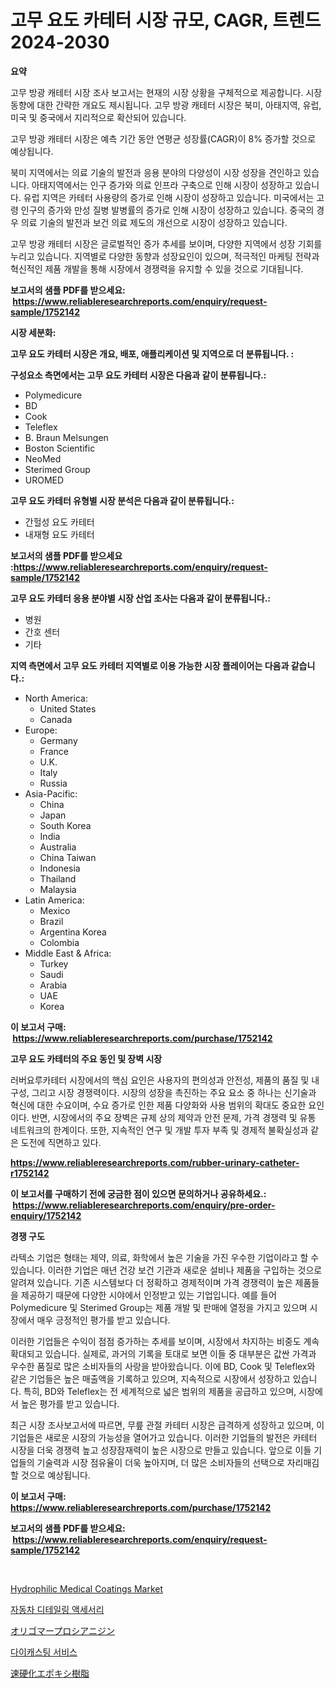 <p><h1>고무 요도 카테터 시장 규모, CAGR, 트렌드 2024-2030</h1></p><p><strong>요약</strong></p>
<p><p>고무 방광 캐테터 시장 조사 보고서는 현재의 시장 상황을 구체적으로 제공합니다. 시장 동향에 대한 간략한 개요도 제시됩니다. 고무 방광 캐테터 시장은 북미, 아태지역, 유럽, 미국 및 중국에서 지리적으로 확산되어 있습니다.</p><p>고무 방광 캐테터 시장은 예측 기간 동안 연평균 성장률(CAGR)이 8% 증가할 것으로 예상됩니다.</p><p>북미 지역에서는 의료 기술의 발전과 응용 분야의 다양성이 시장 성장을 견인하고 있습니다. 아태지역에서는 인구 증가와 의료 인프라 구축으로 인해 시장이 성장하고 있습니다. 유럽 지역은 카테터 사용량의 증가로 인해 시장이 성장하고 있습니다. 미국에서는 고령 인구의 증가와 만성 질병 발병률의 증가로 인해 시장이 성장하고 있습니다. 중국의 경우 의료 기술의 발전과 보건 의료 제도의 개선으로 시장이 성장하고 있습니다.</p><p>고무 방광 캐테터 시장은 글로벌적인 증가 추세를 보이며, 다양한 지역에서 성장 기회를 누리고 있습니다. 지역별로 다양한 동향과 성장요인이 있으며, 적극적인 마케팅 전략과 혁신적인 제품 개발을 통해 시장에서 경쟁력을 유지할 수 있을 것으로 기대됩니다.</p></p>
<p><strong>보고서의 샘플 PDF를 받으세요: &nbsp;<a href="https://www.reliableresearchreports.com/enquiry/request-sample/1752142">https://www.reliableresearchreports.com/enquiry/request-sample/1752142</a></strong></p>
<p><strong>시장 세분화:</strong></p>
<p><strong> 고무 요도 카테터 시장은 개요, 배포, 애플리케이션 및 지역으로 더 분류됩니다. :</strong></p>
<p><strong>구성요소 측면에서는 고무 요도 카테터 시장은 다음과 같이 분류됩니다.:</strong></p>
<p><ul><li>Polymedicure</li><li>BD</li><li>Cook</li><li>Teleflex</li><li>B. Braun Melsungen</li><li>Boston Scientific</li><li>NeoMed</li><li>Sterimed Group</li><li>UROMED</li></ul></p>
<p><strong> 고무 요도 카테터 유형별 시장 분석은 다음과 같이 분류됩니다.:</strong></p>
<p><ul><li>간헐성 요도 카테터</li><li>내재형 요도 카테터</li></ul></p>
<p><strong>보고서의 샘플 PDF를 받으세요 :<a href="https://www.reliableresearchreports.com/enquiry/request-sample/1752142">https://www.reliableresearchreports.com/enquiry/request-sample/1752142</a></strong></p>
<p><strong> 고무 요도 카테터 응용 분야별 시장 산업 조사는 다음과 같이 분류됩니다.:</strong></p>
<p><ul><li>병원</li><li>간호 센터</li><li>기타</li></ul></p>
<p><strong>지역 측면에서 고무 요도 카테터 지역별로 이용 가능한 시장 플레이어는 다음과 같습니다.:</strong></p>
<p><ul>
    <li>
        North America:
        <ul>
            <li>United States</li>
            <li>Canada</li>
        </ul>
    </li>
    <li>
        Europe:
        <ul>
            <li>Germany</li>
            <li>France</li>
            <li>U.K.</li>
            <li>Italy</li>
            <li>Russia</li>
        </ul>
    </li>
    <li>
        Asia-Pacific:
        <ul>
            <li>China</li>
            <li>Japan</li>
            <li>South Korea</li>
            <li>India</li>
            <li>Australia</li>
            <li>China Taiwan</li>
            <li>Indonesia</li>
            <li>Thailand</li>
            <li>Malaysia</li>
        </ul>
    </li>
    <li>
        Latin America:
        <ul>
            <li>Mexico</li>
            <li>Brazil</li>
            <li>Argentina Korea</li>
            <li>Colombia</li>
        </ul>
    </li>
    <li>
        Middle East & Africa:
        <ul>
            <li>Turkey</li>
            <li>Saudi</li>
            <li>Arabia</li>
            <li>UAE</li>
            <li>Korea</li>
        </ul>
    </li>
    </ul></p>
<p><strong>이 보고서 구매: &nbsp;<a href="https://www.reliableresearchreports.com/purchase/1752142">https://www.reliableresearchreports.com/purchase/1752142</a></strong></p>
<p><strong>고무 요도 카테터의 주요 동인 및 장벽 시장</strong></p>
<p><p>러버요루카테터 시장에서의 핵심 요인은 사용자의 편의성과 안전성, 제품의 품질 및 내구성, 그리고 시장 경쟁력이다. 시장의 성장을 촉진하는 주요 요소 중 하나는 신기술과 혁신에 대한 수요이며, 수요 증가로 인한 제품 다양화와 사용 범위의 확대도 중요한 요인이다. 반면, 시장에서의 주요 장벽은 규제 상의 제약과 안전 문제, 가격 경쟁력 및 유통 네트워크의 한계이다. 또한, 지속적인 연구 및 개발 투자 부족 및 경제적 불확실성과 같은 도전에 직면하고 있다.</p></p>
<p><strong><a href="https://www.reliableresearchreports.com/rubber-urinary-catheter-r1752142">https://www.reliableresearchreports.com/rubber-urinary-catheter-r1752142</a></strong></p>
<p><strong>이 보고서를 구매하기 전에 궁금한 점이 있으면 문의하거나 공유하세요.: &nbsp;<a href="https://www.reliableresearchreports.com/enquiry/pre-order-enquiry/1752142">https://www.reliableresearchreports.com/enquiry/pre-order-enquiry/1752142</a></strong></p>
<p><strong>경쟁 구도</strong></p>
<p><p>라텍소 기업은 형태는 제약, 의료, 화학에서 높은 기술을 가진 우수한 기업이라고 할 수 있습니다. 이러한 기업은 매년 건강 보건 기관과 새로운 설비나 제품을 구입하는 것으로 알려져 있습니다. 기존 시스템보다 더 정확하고 경제적이며 가격 경쟁력이 높은 제품들을 제공하기 때문에 다양한 시야에서 인정받고 있는 기업입니다. 예를 들어 Polymedicure 및 Sterimed Group는 제품 개발 및 판매에 열정을 가지고 있으며 시장에서 매우 긍정적인 평가를 받고 있습니다. </p><p>이러한 기업들은 수익이 점점 증가하는 추세를 보이며, 시장에서 차지하는 비중도 계속 확대되고 있습니다. 실제로, 과거의 기록을 토대로 보면 이들 중 대부분은 값싼 가격과 우수한 품질로 많은 소비자들의 사랑을 받아왔습니다. 이에 BD, Cook 및 Teleflex와 같은 기업들은 높은 매출액을 기록하고 있으며, 지속적으로 시장에서 성장하고 있습니다. 특히, BD와 Teleflex는 전 세계적으로 넓은 범위의 제품을 공급하고 있으며, 시장에서 높은 평가를 받고 있습니다. </p><p>최근 시장 조사보고서에 따르면, 무릎 관절 카테터 시장은 급격하게 성장하고 있으며, 이 기업들은 새로운 시장의 가능성을 열어가고 있습니다. 이러한 기업들의 발전은 카테터 시장을 더욱 경쟁력 높고 성장잠재력이 높은 시장으로 만들고 있습니다. 앞으로 이들 기업들의 기술력과 시장 점유율이 더욱 높아지며, 더 많은 소비자들의 선택으로 자리매김할 것으로 예상됩니다.</p></p>
<p><strong>이 보고서 구매: &nbsp; <a href="https://www.reliableresearchreports.com/purchase/1752142">https://www.reliableresearchreports.com/purchase/1752142</a></strong></p>
<p><strong>보고서의 샘플 PDF를 받으세요: &nbsp;<a href="https://www.reliableresearchreports.com/enquiry/request-sample/1752142">https://www.reliableresearchreports.com/enquiry/request-sample/1752142</a></strong><strong></strong></p>
<p>&nbsp;</p>
<p><p><a href="https://github.com/mancsybtousav/Market-Research-Report-List-2/blob/main/hydrophilic-medical-coatings-market.md">Hydrophilic Medical Coatings Market</a></p><p><a href="https://medium.com/@jeremysnyder277/%EC%98%A4%ED%86%A0-%EB%94%94%ED%85%8C%EC%9D%BC%EB%A7%81-%EC%95%A1%EC%84%B8%EC%84%9C%EB%A6%AC-%EC%8B%9C%EC%9E%A5-%EA%B7%9C%EB%AA%A8-cagr-%ED%8A%B8%EB%A0%8C%EB%93%9C-2024-2030-c54d2a0f85b9">자동차 디테일링 액세서리</a></p><p><a href="https://medium.com/@r.aspinall_32685/%E3%82%AA%E3%83%AA%E3%82%B4%E3%83%A1%E3%83%AA%E3%83%83%E3%82%AF%E3%83%97%E3%83%AD%E3%82%B7%E3%82%A2%E3%83%8B%E3%82%B8%E3%83%B3%E5%B8%82%E5%A0%B4%E3%81%AE%E6%B4%9E%E5%AF%9F-%E5%B8%82%E5%A0%B4%E5%8B%95%E5%90%91-%E6%88%90%E9%95%B7-2024%E5%B9%B4%E3%81%8B%E3%82%892031%E5%B9%B4%E3%81%BE%E3%81%A7%E3%81%AE%E4%BA%88%E6%B8%AC-fea7df21c130">オリゴマープロシアニジン</a></p><p><a href="https://medium.com/@karenburke2009/%EB%8B%A4%EC%9D%B4-%EC%BA%90%EC%8A%A4%ED%8C%85-%EC%84%9C%EB%B9%84%EC%8A%A4-%EC%8B%9C%EC%9E%A5-%EC%A0%84%EB%A7%9D-%EC%82%B0%EC%97%85-%EA%B0%9C%EC%9A%94-%EB%B0%8F-%EC%98%88%EC%B8%A1-2024%EB%85%84%EB%B6%80%ED%84%B0-2031%EB%85%84-9ff8a2b9b274">다이캐스팅 서비스</a></p><p><a href="https://medium.com/@lewis15david/%E6%80%A5%E9%80%9F%E7%A1%AC%E5%8C%96%E3%82%A8%E3%83%9D%E3%82%AD%E3%82%B7%E6%A8%B9%E8%84%82%E5%B8%82%E5%A0%B4%E3%81%AE%E5%88%86%E6%9E%90%E3%81%A82024%E5%B9%B4%E3%81%8B%E3%82%892031%E5%B9%B4%E3%81%BE%E3%81%A7%E3%81%AE%E6%9C%9F%E9%96%93%E3%81%AB%E4%BA%88%E6%B8%AC%E3%81%95%E3%82%8C%E3%82%8B%E8%A6%8F%E6%A8%A1-02bcafc316fd">速硬化エポキシ樹脂</a></p></p>